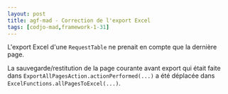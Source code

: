 ```yaml
---
layout: post
title: agf-mad - Correction de l'export Excel
tags: [codjo-mad,framework-1-31]
---
```

L'export Excel d'une ```RequestTable``` ne prenait en compte que la dernière page.

La sauvegarde/restitution de la page courante avant export qui était faite dans ```ExportAllPagesAction.actionPerformed(...)``` a été déplacée dans ```ExcelFunctions.allPagesToExcel(...)```.